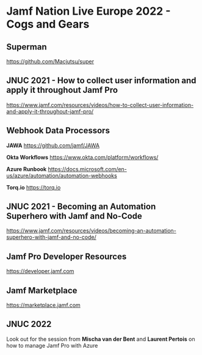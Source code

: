 # Jamf Nation Live Europe 2022 - Cogs and Gears

## Superman
https://github.com/Macjutsu/super

## JNUC 2021 - How to collect user information and apply it throughout Jamf Pro
https://www.jamf.com/resources/videos/how-to-collect-user-information-and-apply-it-throughout-jamf-pro/

## Webhook Data Processors

**JAWA**
https://github.com/jamf/JAWA

**Okta Workflows**
https://www.okta.com/platform/workflows/

**Azure Runbook**
https://docs.microsoft.com/en-us/azure/automation/automation-webhooks

**Torq.io**
https://torq.io

## JNUC 2021 - Becoming an Automation Superhero with Jamf and No-Code
https://www.jamf.com/resources/videos/becoming-an-automation-superhero-with-jamf-and-no-code/

## Jamf Pro Developer Resources 
https://developer.jamf.com

## Jamf Marketplace
https://marketplace.jamf.com

## JNUC 2022
Look out for the session from **Mischa van der Bent** and **Laurent Pertois** on how to manage Jamf Pro with Azure
